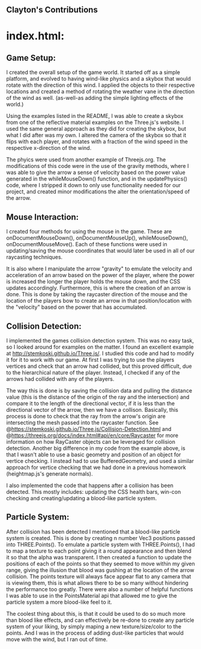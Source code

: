 ## Clayton's Contributions

# index.html:

## Game Setup: 

I created the overall setup of the game world. It started off as a simple platform, and evolved to having wind-like physics and a skybox that would rotate with the direction of this wind. I applied the objects to their respective locations and created a method of rotating the weather vane in the direction of the wind as well. (as-well-as adding the simple lighting effects of the world.)

Using the examples listed in the README, I was able to create a skybox from one of the reflective material examples on the Three.js's website. I used the same general approach as they did for creating the skybox, but what I did after was my own. I altered the camera of the skybox so that it flips with each player, and rotates with a fraction of the wind speed in the respective x-direction of the wind.

The phyics were used from another example of Threejs.org. The modifications of this code were in the use of the gravity methods, where I was able to give the arrow a sense of velocity based on the power value generated in the whileMouseDown() function, and in the updatePhysics() code, where I stripped it down to only use functionality needed for our project, and created minor modifications the alter the orientation/speed of the arrow.

## Mouse Interaction: 

I created four methods for using the mouse in the game. These are onDocumentMouseDown(), onDocumentMouseUp(), whileMouseDown(), onDocumentMouseMove(). Each of these functions were used in updating/saving the mouse coordinates that would later be used in all of our raycasting techniques. 

It is also where I manipulate the arrow "gravity" to emulate the velocity and acceleration of an arrow based on the power of the player, where the power is increased the longer the player holds the mouse down, and the CSS updates accordingly. Furthermore, this is where the creation of an arrow is done. This is done by taking the raycaster direction of the mouse and the location of the players bow to create an arrow in that position/location with the "velocity" based on the power that has accumulated.

## Collision Detection:

I implemented the games collision detection system. This was no easy task, so I looked around for examples on the matter. I found an excellent example at http://stemkoski.github.io/Three.js/. I studied this code and had to modify it for it to work with our game. At first I was trying to use the players vertices and check that an arrow had collided, but this proved difficult, due to the hierarchical nature of the player. Instead, I checked if any of the arrows had collided with any of the players. 

The way this is done is by saving the collision data and pulling the distance value (this is the distance of the origin of the ray and the intersection) and compare it to the length of the directional vector, if it is less than the directional vector of the arrow, then we have a collison. Basically, this process is done to check that the ray from the arrow's origin are intersecting the mesh passed into the raycaster function. See @https://stemkoski.github.io/Three.js/Collision-Detection.html and @https://threejs.org/docs/index.html#api/en/core/Raycaster for more information on how RayCaster objects can be leveraged for collision detection. Another big difference in my code from the example above, is that I wasn't able to use a basic geometry and position of an object for vertice checking. I instead had to use BufferedGeometry, and used a similar approach for vertice checking that we had done in a previous homework (heightmap.js's generate normals).

I also implemented the code that happens after a collision has been detected. This mostly includes: updating the CSS health bars, win-con checking and creating/updating a blood-like particle system.

## Particle System:

After collision has been detected I mentioned that a blood-like particle system is created. This is done by creating n number Vec3 positions passed into THREE.Points(). To emulate a particle system with THREE.Points(), I had to map a texture to each point giving it a round appearance and then blend it so that the alpha was transparent. I then created a function to update the positions of each of the points so that they seemed to move within my given range, giving the illusion that blood was gushing at the location of the arrow collision. The points texture will always face appear flat to any camera that is viewing them, this is what allows there to be so many without hindering the performance too greatly. There were also a number of helpful functions I was able to use in the PointsMaterial api that allowed me to give the particle system a more blood-like feel to it.

The coolest thing about this, is that it could be used to do so much more than blood like effects, and can effectively be re-done to create any particle system of your liking, by simply maping a new texture/size/color to the points. And I was in the process of adding dust-like particles that would move with the wind, but I ran out of time. 

